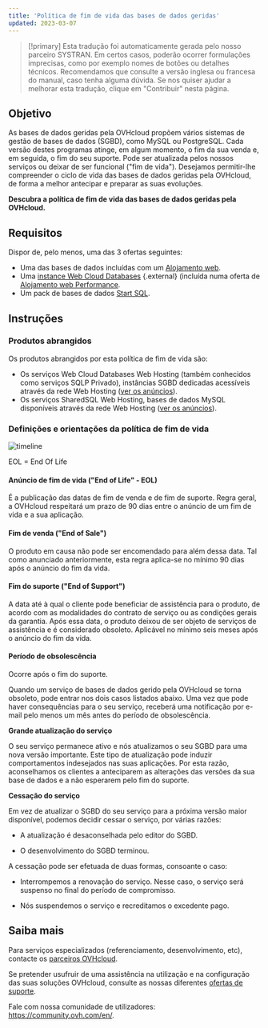 ```yaml
---
title: 'Política de fim de vida das bases de dados geridas'
updated: 2023-03-07
---
```


> [!primary]
> Esta tradução foi automaticamente gerada pelo nosso parceiro SYSTRAN. Em certos casos, poderão ocorrer formulações imprecisas, como por exemplo nomes de botões ou detalhes técnicos. Recomendamos que consulte a versão inglesa ou francesa do manual, caso tenha alguma dúvida. Se nos quiser ajudar a melhorar esta tradução, clique em "Contribuir" nesta página.
>

## Objetivo

As bases de dados geridas pela OVHcloud propõem vários sistemas de gestão de bases de dados (SGBD), como MySQL ou PostgreSQL. Cada versão destes programas atinge, em algum momento, o fim da sua venda e, em seguida, o fim do seu suporte. Pode ser atualizada pelos nossos serviços ou deixar de ser funcional ("fim de vida"). Desejamos permitir-lhe compreender o ciclo de vida das bases de dados geridas pela OVHcloud, de forma a melhor antecipar e preparar as suas evoluções.

**Descubra a política de fim de vida das bases de dados geridas pela OVHcloud.**

## Requisitos

Dispor de, pelo menos, uma das 3 ofertas seguintes:

- Uma das bases de dados incluídas com um [Alojamento web](hosting.).
- Uma [instance Web Cloud Databases](https://www.ovh.pt/cloud/cloud-databases/) {.external} (incluída numa oferta de [Alojamento web Performance](hosting.).
- Um pack de bases de dados [Start SQL](hosting-options-startsql.).

## Instruções

### Produtos abrangidos

Os produtos abrangidos por esta política de fim de vida são:

- Os serviços Web Cloud Databases Web Hosting (também conhecidos como serviços SQLP Privado), instâncias SGBD dedicadas acessíveis através da rede Web Hosting ([ver os anúncios](clouddb-eos-eol1.)).
- Os serviços SharedSQL Web Hosting, bases de dados MySQL disponíveis através da rede Web Hosting ([ver os anúncios](sql_eos_eol1.)).

### Definições e orientações da política de fim de vida

![timeline](ovhcloud-eol-policy-for-managed-databases-timeline.png)

EOL = End Of Life

#### Anúncio de fim de vida ("End of Life" - EOL)

É a publicação das datas de fim de venda e de fim de suporte. Regra geral, a OVHcloud respeitará um prazo de 90 dias entre o anúncio de um fim de vida e a sua aplicação.

#### Fim de venda ("End of Sale")

O produto em causa não pode ser encomendado para além dessa data. Tal como anunciado anteriormente, esta regra aplica-se no mínimo 90 dias após o anúncio do fim da vida.

#### Fim do suporte ("End of Support")

A data até à qual o cliente pode beneficiar de assistência para o produto, de acordo com as modalidades do contrato de serviço ou as condições gerais da garantia.
Após essa data, o produto deixou de ser objeto de serviços de assistência e é considerado obsoleto.
Aplicável no mínimo seis meses após o anúncio do fim da vida.

#### Período de obsolescência

Ocorre após o fim do suporte.

Quando um serviço de bases de dados gerido pela OVHcloud se torna obsoleto, pode entrar nos dois casos listados abaixo.
Uma vez que pode haver consequências para o seu serviço, receberá uma notificação por e-mail pelo menos um mês antes do período de obsolescência.

**Grande atualização do serviço**

O seu serviço permanece ativo e nós atualizamos o seu SGBD para uma nova versão importante.
Este tipo de atualização pode induzir comportamentos indesejados nas suas aplicações. Por esta razão, aconselhamos os clientes a anteciparem as alterações das versões da sua base de dados e a não esperarem pelo fim do suporte.

**Cessação do serviço**

Em vez de atualizar o SGBD do seu serviço para a próxima versão maior disponível, podemos decidir cessar o serviço, por várias razões:

- A atualização é desaconselhada pelo editor do SGBD.

- O desenvolvimento do SGBD terminou.

A cessação pode ser efetuada de duas formas, consoante o caso:

- Interrompemos a renovação do serviço. Nesse caso, o serviço será suspenso no final do período de compromisso.

- Nós suspendemos o serviço e recreditamos o excedente pago.

## Saiba mais

Para serviços especializados (referenciamento, desenvolvimento, etc), contacte os [parceiros OVHcloud](partner.).

Se pretender usufruir de uma assistência na utilização e na configuração das suas soluções OVHcloud, consulte as nossas diferentes [ofertas de suporte](support.).

Fale com nossa comunidade de utilizadores: <https://community.ovh.com/en/>. 